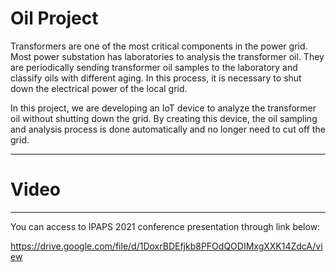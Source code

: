 # Oil Project

Transformers are one of the most critical components in the power grid. Most power substation has laboratories to analysis the transformer oil. They are periodically sending transformer oil samples to the laboratory and classify oils with different aging. In this process, it is necessary to shut down the electrical power of the local grid.

In this project, we are developing an IoT device to analyze the transformer oil without shutting down the grid. By creating this device, the oil sampling and analysis process is done automatically and no longer need to cut off the grid.

-------------------------------------

# Video
---------------------------------------
You can access to IPAPS 2021 conference presentation through link below:

https://drive.google.com/file/d/1DoxrBDEfjkb8PFOdQODIMxgXXK14ZdcA/view
